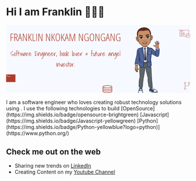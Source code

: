 # Hi I am Franklin 👋🌱👀
<div>
  <p align="center">
    <img src="./utils/banner.png"> 
  </p>
</div>
I am a software engineer who loves creating robust technology solutions using .
I use the following technologies to build 
[OpenSource](https://img.shields.io/badge/opensource-brightgreen)
[Javascript](https://img.shields.io/badge/Javascript-yellowgreen)
[Python](https://img.shields.io/badge/Python-yellowblue?logo=python)](https://www.python.org/)

## Check me out on the web
- Sharing new trends on [LinkedIn](https://www.linkedin.com/in/franklinngongang/)
- Creating Content on my [Youtube Channel](https://www.youtube.com/channel/UClLU4FE2edInV3mW6NZm1pw) 





